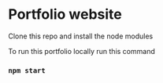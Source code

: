 # Portfolio website

Clone this repo and install the node modules 

To run this portfolio locally run this command


### `npm start`

